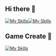 
## Hi there 👋
[![My Skills](https://skillicons.dev/icons?i=html,js,css)](https://skillicons.dev)[![My Skills](https://skillicons.dev/icons?i=figma&theme=light)](https://skillicons.dev)
## Game Create 👋
[![My Skills](https://skillicons.dev/icons?i=lua)](https://skillicons.dev)
